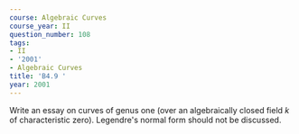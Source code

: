 ```yaml
---
course: Algebraic Curves
course_year: II
question_number: 108
tags:
- II
- '2001'
- Algebraic Curves
title: 'B4.9 '
year: 2001
---
```



Write an essay on curves of genus one (over an algebraically closed field $k$ of characteristic zero). Legendre's normal form should not be discussed.